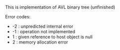 This is implementation of AVL binary tree
(unfinished)

Error codes:
  * -2 : unpredicted internal error
  * -1 : operation not implemented
  *  1 : given reference to host object is null
  *  2 : memory allocation error